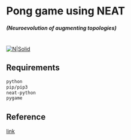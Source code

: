 # Pong game using NEAT
##### (Neuroevolution of augmenting topologies)
#
[![N|Solid](https://i.ibb.co/2c0MBj2/image.png)](https://nodesource.com/products/nsolid)


## Requirements

```sh
python
pip/pip3
neat-python
pygame
```

## Reference
[link](https://neat-python.readthedocs.io/en/latest/neat_overview.html)
